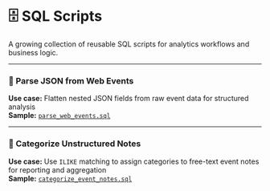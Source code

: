 # 🗄️ SQL Scripts

A growing collection of reusable SQL scripts for analytics workflows and business logic.

---

### 🧩 Parse JSON from Web Events

**Use case:** Flatten nested JSON fields from raw event data for structured analysis  
**Sample:** [`parse_web_events.sql`](parse_web_events.sql)

---

### 📝 Categorize Unstructured Notes

**Use case:** Use `ILIKE` matching to assign categories to free-text event notes for reporting and aggregation  
**Sample:** [`categorize_event_notes.sql`](categorize_event_notes.sql)
